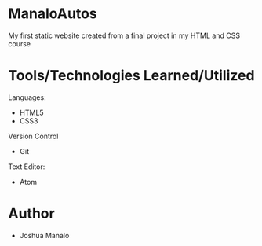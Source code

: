 # ManaloAutos
My first static website created from a final project in my HTML and CSS course

# Tools/Technologies Learned/Utilized

Languages:
- HTML5
- CSS3

Version Control
- Git

Text Editor:
- Atom

# Author
- Joshua Manalo



